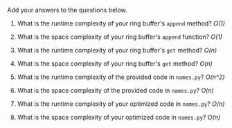 Add your answers to the questions below.

1. What is the runtime complexity of your ring buffer's `append` method?
_O(1)_

2. What is the space complexity of your ring buffer's `append` function?
_O(1)_

3. What is the runtime complexity of your ring buffer's `get` method?
_O(n)_

4. What is the space complexity of your ring buffer's `get` method?
_O(n)_


5. What is the runtime complexity of the provided code in `names.py`?
_O(n^2)_

6. What is the space complexity of the provided code in `names.py`?
_O(n)_

7. What is the runtime complexity of your optimized code in `names.py`?
_O(n)_

8. What is the space complexity of your optimized code in `names.py`?
_O(n)_